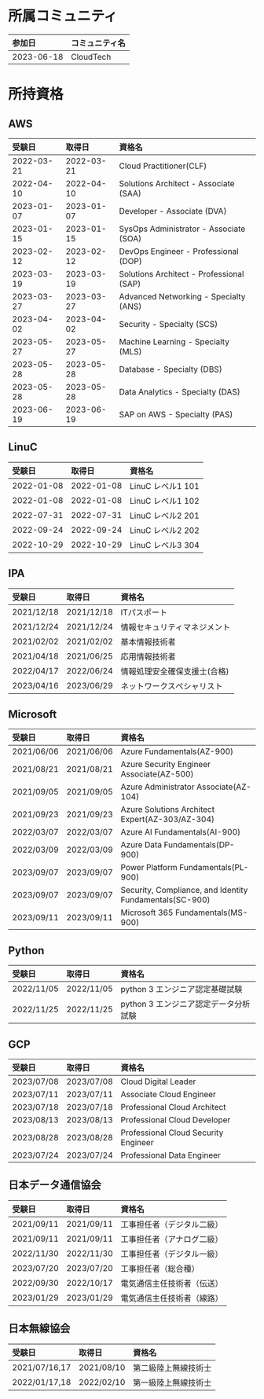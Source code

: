 
# 所属コミュニティ
|参加日|コミュニティ名|
|:----|:-----|
|2023-06-18|CloudTech|

# 所持資格

## AWS
|受験日|取得日|資格名|
|:----|:-----|:-----|
|2022-03-21|2022-03-21|Cloud Practitioner(CLF)|
|2022-04-10|2022-04-10|Solutions Architect - Associate (SAA)|
|2023-01-07|2023-01-07|Developer - Associate (DVA)|
|2023-01-15|2023-01-15|SysOps Administrator - Associate (SOA)|
|2023-02-12|2023-02-12|DevOps Engineer - Professional (DOP)|
|2023-03-19|2023-03-19|Solutions Architect - Professional (SAP)|
|2023-03-27|2023-03-27|Advanced Networking - Specialty (ANS)|
|2023-04-02|2023-04-02|Security - Specialty (SCS)|
|2023-05-27|2023-05-27|Machine Learning - Specialty (MLS)|
|2023-05-28|2023-05-28|Database - Specialty (DBS)|
|2023-05-28|2023-05-28|Data Analytics - Specialty (DAS)|
|2023-06-19|2023-06-19|SAP on AWS - Specialty (PAS)|

## LinuC
|受験日|取得日|資格名|
|:----|:-----|:-----|
|2022-01-08|2022-01-08|LinuC レベル1 101|
|2022-01-08|2022-01-08|LinuC レベル1 102|
|2022-07-31|2022-07-31|LinuC レベル2 201|
|2022-09-24|2022-09-24|LinuC レベル2 202|
|2022-10-29|2022-10-29|LinuC レベル3 304|

## IPA
|受験日|取得日|資格名|
|:----|:-----|:-----|
|2021/12/18|2021/12/18|ITパスポート|
|2021/12/24|2021/12/24|情報セキュリティマネジメント|
|2021/02/02|2021/02/02|基本情報技術者|
|2021/04/18|2021/06/25|応用情報技術者|
|2022/04/17|2022/06/24|情報処理安全確保支援士(合格)|
|2023/04/16|2023/06/29|ネットワークスぺシャリスト|

## Microsoft
|受験日|取得日|資格名|
|:----|:-----|:-----|
|2021/06/06|2021/06/06|Azure Fundamentals(AZ-900)|
|2021/08/21|2021/08/21|Azure Security Engineer Associate(AZ-500)|
|2021/09/05|2021/09/05|Azure Administrator Associate(AZ-104)|
|2021/09/23|2021/09/23|Azure Solutions Architect Expert(AZ-303/AZ-304)|
|2022/03/07|2022/03/07|Azure AI Fundamentals(AI-900)|
|2022/03/09|2022/03/09|Azure Data Fundamentals(DP-900)|
|2023/09/07|2023/09/07|Power Platform Fundamentals(PL-900)|
|2023/09/07|2023/09/07|Security, Compliance, and Identity Fundamentals(SC-900)|
|2023/09/11|2023/09/11|Microsoft 365 Fundamentals(MS-900)|

## Python
|受験日|取得日|資格名|
|:----|:-----|:-----|
|2022/11/05|2022/11/05|python 3 エンジニア認定基礎試験|
|2022/11/25|2022/11/25|python 3 エンジニア認定データ分析試験|

## GCP
|受験日|取得日|資格名|
|:----|:-----|:-----|
|2023/07/08|2023/07/08|Cloud Digital Leader|
|2023/07/11|2023/07/11|Associate Cloud Engineer|
|2023/07/18|2023/07/18|Professional Cloud Architect|
|2023/08/13|2023/08/13|Professional Cloud Developer|
|2023/08/28|2023/08/28|Professional Cloud Security Engineer|
|2023/07/24|2023/07/24|Professional Data Engineer|

## 日本データ通信協会
|受験日|取得日|資格名|
|:----|:-----|:-----|
|2021/09/11|2021/09/11|工事担任者（デジタル二級）|
|2021/09/11|2021/09/11|工事担任者（アナログ二級）|
|2022/11/30|2022/11/30|工事担任者（デジタル一級）|
|2023/07/20|2023/07/20|工事担任者（総合種）|
|2022/09/30|2022/10/17|電気通信主任技術者（伝送）|
|2023/01/29|2023/01/29|電気通信主任技術者（線路）|

## 日本無線協会
|受験日|取得日|資格名|
|:----|:-----|:-----|
|2021/07/16,17|2021/08/10|第二級陸上無線技術士|
|2022/01/17,18|2022/02/10|第一級陸上無線技術士|
